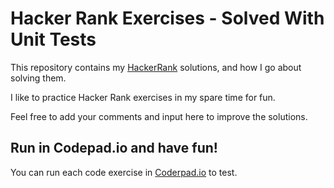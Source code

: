 # Hacker Rank Exercises - Solved With Unit Tests

This repository contains my [HackerRank](https://www.hackerrank.com) solutions, and how I go about solving them.

I like to practice Hacker Rank exercises in my spare time for fun.

Feel free to add your comments and input here to improve the solutions.

## Run in Codepad.io and have fun!

You can run each code exercise in [Coderpad.io](https://coderpad.io) to test.
